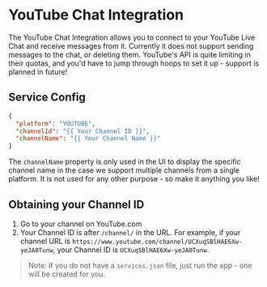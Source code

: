 # YouTube Chat Integration

The YouTube Chat Integration allows you to connect to your YouTube Live Chat and receive messages from it. Currently it does not support sending messages to the chat, or deleting them. YouTube's API is quite limiting in their quotas, and you'd have to jump through hoops to set it up - support is planned in future!

## Service Config

```json
{
  "platform": "YOUTUBE",
  "channelId": "{{ Your Channel ID }}",
  "channelName": "{{ Your Channel Name }}"
}
```

The `channelName` property is only used in the UI to display the specific channel name in the case we support multiple channels from a single platform. It is not used for any other purpose - so make it anything you like!

## Obtaining your Channel ID

1. Go to your channel on YouTube.com
2. Your Channel ID is after `/channel/` in the URL. For example, if your channel URL is `https://www.youtube.com/channel/UCXuqSBlHAE6Xw-yeJA0Tunw`, your Channel ID is `UCXuqSBlHAE6Xw-yeJA0Tunw`.

> Note: If you do not have a `services.json` file, just run the app - one will be created for you.
